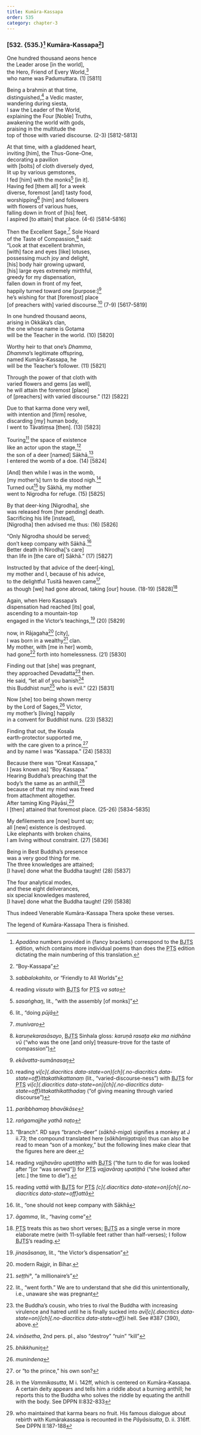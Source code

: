 ```yaml
---
title: Kumāra-Kassapa
order: 535
category: chapter-3
---
```


### \[532. {535.}[^1] Kumāra-Kassapa[^2]\]

One hundred thousand aeons hence  
the Leader arose \[in the world\],  
the Hero, Friend of Every World,[^3]  
who name was Padumuttara. (1) \[5811\]

Being a brahmin at that time,  
distinguished,[^4] a Vedic master,  
wandering during siesta,  
I saw the Leader of the World,  
explaining the Four \[Noble\] Truths,  
awakening the world with gods,  
praising in the multitude the  
top of those with varied discourse. (2-3) \[5812-5813\]

At that time, with a gladdened heart,  
inviting \[him\], the Thus-Gone-One,  
decorating a pavilion  
with \[bolts\] of cloth diversely dyed,  
lit up by various gemstones,  
I fed \[him\] with the monks[^5] \[in it\].  
Having fed \[them all\] for a week  
diverse, foremost \[and\] tasty food,  
worshipping[^6] \[him\] and followers  
with flowers of various hues,  
falling down in front of \[his\] feet,  
I aspired \[to attain\] that place. (4-6) \[5814-5816\]

Then the Excellent Sage,[^7] Sole Hoard  
of the Taste of Compassion,[^8] said:  
“Look at that excellent brahmin,  
\[with\] face and eyes \[like\] lotuses,  
possessing much joy and delight,  
\[his\] body hair growing upward,  
\[his\] large eyes extremely mirthful,  
greedy for my dispensation,  
fallen down in front of my feet,  
happily turned toward one \[purpose:\][^9]  
he’s wishing for that \[foremost\] place  
\[of preachers with\] varied discourse.[^10] (7-9) \[5617-5819\]

In one hundred thousand aeons,  
arising in Okkāka’s clan,  
the one whose name is Gotama  
will be the Teacher in the world. (10) \[5820\]

Worthy heir to that one’s *Dhamma*,  
*Dhamma*’s legitimate offspring,  
named Kumāra-Kassapa, he  
will be the Teacher’s follower. (11) \[5821\]

Through the power of that cloth with  
varied flowers and gems \[as well\],  
he will attain the foremost \[place\]  
of \[preachers\] with varied discourse.” (12) \[5822\]

Due to that karma done very well,  
with intention and \[firm\] resolve,  
discarding \[my\] human body,  
I went to Tāvatiṃsa \[then\]. (13) \[5823\]

Touring[^11] the space of existence  
like an actor upon the stage,[^12]  
the son of a deer \[named\] Sākhā,[^13]  
I entered the womb of a doe. (14) \[5824\]

\[And\] then while I was in the womb,  
\[my mother’s\] turn to die stood nigh.[^14]  
Turned out[^15] by Sākhā, my mother  
went to Nigrodha for refuge. (15) \[5825\]

By that deer-king \[Nigrodha\], she  
was released from \[her pending\] death.  
Sacrificing his life \[instead\],  
\[Nigrodha\] then advised me thus: (16) \[5826\]

“Only Nigrodha should be served;  
don’t keep company with Sākhā.[^16]  
Better death in Nirodha\[‘s care\]  
than life in \[the care of\] Sākhā.” (17) \[5827\]

Instructed by that advice of the deer\[-king\],  
my mother and I, because of his advice,  
to the delightful Tusitā heaven came[^17]  
as though \[we\] had gone abroad, taking \[our\] house. (18-19) \[5828\][^18]

Again, when Hero Kassapa’s  
dispensation had reached \[its\] goal,  
ascending to a mountain-top  
engaged in the Victor’s teachings,[^19] (20) \[5829\]

now, in Rājagaha[^20] \[city\],  
I was born in a wealthy[^21] clan.  
My mother, with \[me in her\] womb,  
had gone[^22] forth into homelessness. (21) \[5830\]

Finding out that \[she\] was pregnant,  
they approached Devadatta[^23] then.  
He said, “let all of you banish[^24]  
this Buddhist nun[^25] who is evil.” (22) \[5831\]

Now \[she\] too being shown mercy  
by the Lord of Sages,[^26] Victor,  
my mother’s \[living\] happily  
in a convent for Buddhist nuns. (23) \[5832\]

Finding that out, the Kosala  
earth-protector supported me,  
with the care given to a prince,[^27]  
and by name I was “Kassapa.” (24) \[5833\]

Because there was “Great Kassapa,”  
I \[was known as\] “Boy Kassapa.”  
Hearing Buddha’s preaching that the  
body’s the same as an anthill,[^28]  
because of that my mind was freed  
from attachment altogether.  
After taming King Pāyāsi,[^29]  
I \[then\] attained that foremost place. (25-26) \[5834-5835\]

My defilements are \[now\] burnt up;  
all \[new\] existence is destroyed.  
Like elephants with broken chains,  
I am living without constraint. (27) \[5836\]

Being in Best Buddha’s presence  
was a very good thing for me.  
The three knowledges are attained;  
\[I have\] done what the Buddha taught! (28) \[5837\]

The four analytical modes,  
and these eight deliverances,  
six special knowledges mastered,  
\[I have\] done what the Buddha taught! (29) \[5838\]

Thus indeed Venerable Kumāra-Kassapa Thera spoke these verses.

The legend of Kumāra-Kassapa Thera is finished.

[^1]: *Apadāna* numbers provided in {fancy brackets} correspond to the <abbr title="Buddha Jayanthi Tripitaka Series">BJTS</abbr> edition, which contains more individual poems than does the <abbr title="Pali Text Society">PTS</abbr> edition dictating the main numbering of this translation.

[^2]: “Boy-Kassapa”

[^3]: *sabbalokahito*, or “Friendly to All Worlds”

[^4]: reading *vissuto* with <abbr title="Buddha Jayanthi Tripitaka Series">BJTS</abbr> for <abbr title="Pali Text Society">PTS</abbr> *va sato*

[^5]: *sasaṅghaŋ*, lit., “with the assembly \[of monks\]”

[^6]: lit., “doing *pūjā*

[^7]: *munivaro*

[^8]: *karuṇekarasāsayo*, <abbr title="Buddha Jayanthi Tripitaka Series">BJTS</abbr> Sinhala gloss: *karuṇā rasaṭa eka ma nidhāna vū* (“who was the one \[and only\] treasure-trove for the taste of compassion”)

[^9]: *ekāvatta-sumānasaŋ*

[^10]: reading *vi[c]{.diacritics data-state=on}[ch]{.no-diacritics data-state=off}ittakathikattanaṃ* (lit., “varied-discourse-ness”) with <abbr title="Buddha Jayanthi Tripitaka Series">BJTS</abbr> for <abbr title="Pali Text Society">PTS</abbr> *vi[c]{.diacritics data-state=on}[ch]{.no-diacritics data-state=off}ittakathikatthadaŋ* (“of giving meaning through varied discourse”)

[^11]: *paribbhamaŋ bhavākāse*

[^12]: *raṅgamajjhe yathā naṭo*

[^13]: “Branch”. RD says “branch-deer” (*sākhā-miga*) signifies a monkey at J ii.73; the compound translated here (*sākhāmigatrajo*) thus can also be read to mean “son of a monkey,” but the following lines make clear that the figures here are deer.

[^14]: reading *vajjhavāro upatiṭṭho* with <abbr title="Buddha Jayanthi Tripitaka Series">BJTS</abbr> (“the turn to die for was looked after ”\[or “was served”\]) for <abbr title="Pali Text Society">PTS</abbr> *vajjavāraŋ upatiṭhā* (“she looked after \[etc.\] the time to die”).

[^15]: reading *vattā* with <abbr title="Buddha Jayanthi Tripitaka Series">BJTS</abbr> for <abbr title="Pali Text Society">PTS</abbr> *[c]{.diacritics data-state=on}[ch]{.no-diacritics data-state=off}attā*

[^16]: lit., “one should not keep company with Sākhā

[^17]: *āgamma*, lit., “having come”

[^18]: <abbr title="Pali Text Society">PTS</abbr> treats this as two short verses; <abbr title="Buddha Jayanthi Tripitaka Series">BJTS</abbr> as a single verse in more elaborate metre (with 11-syllable feet rather than half-verses); I follow <abbr title="Buddha Jayanthi Tripitaka Series">BJTS</abbr>’s reading.

[^19]: *jinasāsanaŋ*, lit., “the Victor’s dispensation”

[^20]: modern Rajgir, in Bihar.

[^21]: *seṭṭhi°*, “a millionaire’s”

[^22]: lit., “went forth.” We are to understand that she did this unintentionally, i.e., unaware she was pregnant

[^23]: the Buddha’s cousin, who tries to rival the Buddha with increasing virulence and hatred until he is finally sucked into *avī[c]{.diacritics data-state=on}[ch]{.no-diacritics data-state=off}i* hell. See \#387 {390}, above.

[^24]: *vināsetha*, 2nd pers. pl., also “destroy” “ruin” “kill”

[^25]: *bhikkhuniŋ*

[^26]: *munindena*

[^27]: or “to the prince,” his own son?

[^28]: in the *Vammikasutta*, M i. 142ff, which is centered on Kumāra-Kassapa. A certain deity appears and tells him a riddle about a burning anthill; he reports this to the Buddha who solves the riddle by equating the anthill with the body. See DPPN II:832-833

[^29]: who maintained that karma bears no fruit. His famous dialogue about rebirth with Kumārakassapa is recounted in the *Pāyāsisutta*, D. ii. 316ff. See DPPN II:187-188
